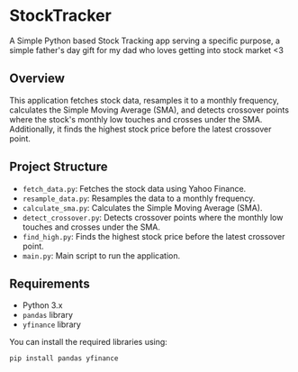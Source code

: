 # StockTracker

A Simple Python based Stock Tracking app serving a specific purpose, a simple father's day gift for my dad who loves getting into stock market <3

## Overview

This application fetches stock data, resamples it to a monthly frequency, calculates the Simple Moving Average (SMA), and detects crossover points where the stock's monthly low touches and crosses under the SMA. Additionally, it finds the highest stock price before the latest crossover point.

## Project Structure

- `fetch_data.py`: Fetches the stock data using Yahoo Finance.
- `resample_data.py`: Resamples the data to a monthly frequency.
- `calculate_sma.py`: Calculates the Simple Moving Average (SMA).
- `detect_crossover.py`: Detects crossover points where the monthly low touches and crosses under the SMA.
- `find_high.py`: Finds the highest stock price before the latest crossover point.
- `main.py`: Main script to run the application.

## Requirements

- Python 3.x
- `pandas` library
- `yfinance` library

You can install the required libraries using:

```bash
pip install pandas yfinance
